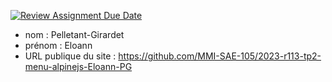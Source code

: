 [![Review Assignment Due Date](https://classroom.github.com/assets/deadline-readme-button-24ddc0f5d75046c5622901739e7c5dd533143b0c8e959d652212380cedb1ea36.svg)](https://classroom.github.com/a/EBjL2tOb)
- nom : Pelletant-Girardet 
- prénom : Eloann
- URL publique du site : https://github.com/MMI-SAE-105/2023-r113-tp2-menu-alpinejs-Eloann-PG
